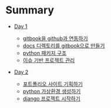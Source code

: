 # Summary

* [Day 1]()
    * [gitbook을 github과 연동하기](chapter-1/gitbook.md)
    * [docs 디렉토리를 gitbook으로 만들기](chapter-1/gitbook_structure.md)
    * [python 패키지 구조](chapter-1/python_package.md)
    * [이슈 기반 프로젝트 관리](chapter-1/project.md)
    
* [Day 2]()
    * [포트폴리오 사이트 기획하기](chapter-2/planning.md)
    * [python 가상환경 생성하기](chapter-2/virtualenv.md)
    * [django 프로젝트 시작하기](chapter-2/django_project.md)
    